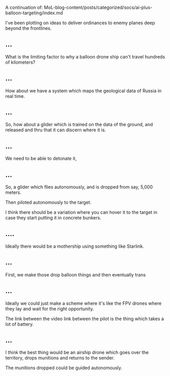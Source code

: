 A continuation of: MoL-blog-content/posts/categorized/socs/ai-plus-balloon-targeting/index.md

I've been plotting on ideas to deliver ordinances to enemy planes deep beyond the frontlines. 


## ... 
What is the limiting factor to why a balloon drone ship can't travel hundreds of kilometers? 

## ...

How about we have a system which maps the geological data of Russia in real time. 

## ... 


So, how about a glider which is trained on the data of the ground, and released and thru that it can discern where it is. 

## ... 

We need to be able to detonate it,


## ... 


So, a glider which flies autonomously, and is dropped from say, 5,000 meters. 

Then piloted autonomously to the target.


I think there should be a variation where you can hover it to the target in case they start putting it in concrete bunkers. 


## .... 


Ideally there would be a mothership using something like Starlink.


## ... 


First, we make those drop balloon things and then eventually trans


## ... 

Ideally we could just make a scheme where it's like the FPV drones where they lay and wait for the right opportunity. 

The link between the video link between the pilot is the thing which takes a lot of battery.  


## ... 

I think the best thing would be an airship drone which goes over the territory, drops munitions and returns to the sender. 

The munitions dropped could be guided autonomously. 



